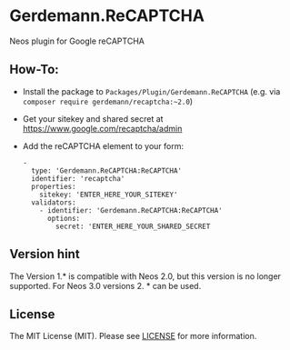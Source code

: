 Gerdemann.ReCAPTCHA
===========================

Neos plugin for Google reCAPTCHA

How-To:
-------

* Install the package to ``Packages/Plugin/Gerdemann.ReCAPTCHA`` (e.g. via ``composer require gerdemann/recaptcha:~2.0``)
* Get your sitekey and shared secret at https://www.google.com/recaptcha/admin
* Add the reCAPTCHA element to your form:
  
  ```
  -
    type: 'Gerdemann.ReCAPTCHA:ReCAPTCHA'
    identifier: 'recaptcha'
    properties:
      sitekey: 'ENTER_HERE_YOUR_SITEKEY'
    validators:
      - identifier: 'Gerdemann.ReCAPTCHA:ReCAPTCHA'
        options:
          secret: 'ENTER_HERE_YOUR_SHARED_SECRET
  ```
  
Version hint
-------

The Version 1.* is compatible with Neos 2.0, but this version is no longer supported. 
For Neos 3.0 versions 2. * can be used.

License
-------

The MIT License (MIT). Please see [LICENSE](LICENSE) for more information.
